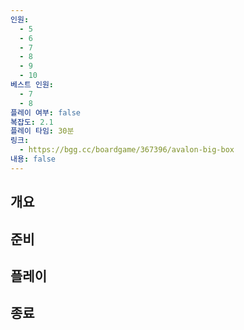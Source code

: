 ```yaml
---
인원:
  - 5
  - 6
  - 7
  - 8
  - 9
  - 10
베스트 인원:
  - 7
  - 8
플레이 여부: false
복잡도: 2.1
플레이 타임: 30분
링크:
  - https://bgg.cc/boardgame/367396/avalon-big-box
내용: false
---
```

## 개요
## 준비
## 플레이
## 종료